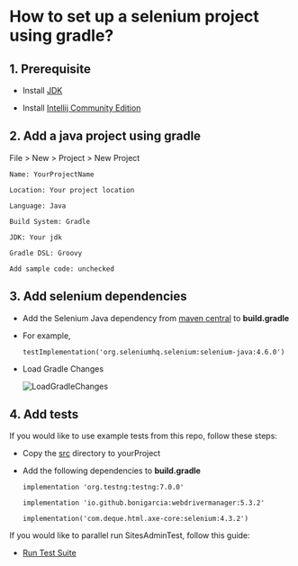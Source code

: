 # How to set up a selenium project using gradle?

## 1. Prerequisite

  - Install [JDK](https://www.oracle.com/java/technologies/downloads/)

  - Install [Intellij Community Edition](https://www.jetbrains.com/idea/download/#section=linux)

## 2. Add a java project using gradle

File > New > Project > New Project

    Name: YourProjectName

    Location: Your project location

    Language: Java

    Build System: Gradle

    JDK: Your jdk

    Gradle DSL: Groovy

    Add sample code: unchecked

## 3. Add selenium dependencies

  - Add the Selenium Java dependency from [maven central](https://mvnrepository.com/repos/central) to **build.gradle**

  - For example,
  
        testImplementation('org.seleniumhq.selenium:selenium-java:4.6.0')

  - Load Gradle Changes

      ![LoadGradleChanges](https://user-images.githubusercontent.com/52661397/204166225-82c7f921-18f8-4f8e-b157-4e68773d25a1.png)

## 4. Add tests

If you would like to use example tests from this repo, follow these steps:

  - Copy the [src](https://github.com/Tim-Cao/seleniumproject/tree/master/src/) directory to yourProject

  - Add the following dependencies to **build.gradle**

        implementation 'org.testng:testng:7.0.0'

        implementation 'io.github.bonigarcia:webdrivermanager:5.3.2'

        implementation('com.deque.html.axe-core:selenium:4.3.2')

If you would like to parallel run SitesAdminTest, follow this guide:

  - [Run Test Suite](https://www.jetbrains.com/help/idea/testng.html#run-test-suite)